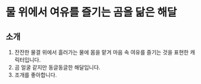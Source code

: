 # 물 위에서 여유를 즐기는 곰을 닮은 해달

## 소개

1. 잔잔한 물결 위에서 흘러가는 물에 몸을 맡겨 마음 속 여유를 즐기는 것을 표현한 캐릭터입니다.
2. 곰 얼굴 같지만 동글동글한 해달입니다.
3. 조개를 좋아합니다.
